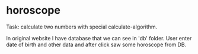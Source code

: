 # horoscope
<p>Task: calculate two numbers with special calculate-algorithm. </p>
<p>In original website I have database that we can see in 'db' folder. User enter date of birth and other data and after click saw some horoscope from DB.</p>
